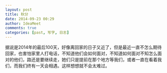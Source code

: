 ```yaml
---
layout: post
title: 秋分
date: 2014-09-23 00:29
author: IdeaMeet
comments: true
categories: [past, 写字, 日志]
---
```

据说是2014年的最后100天，好像离回家的日子又近了，但是最近一直不怎么期待回家，也害怕家里人打电话，不知道他们会如何面对，不知道如何面对不知怎么面对的他们，路还是要继续走，她们只是提前在那个地方等我们，或者一直在看着我们，而我们终有一天会相遇。这样想想就不会太难过。
